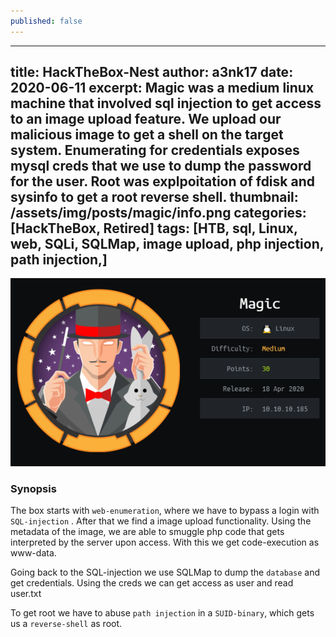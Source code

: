 ```yaml
---
published: false
---
```

---
title: HackTheBox-Nest
author: a3nk17
date: 2020-06-11 
excerpt: Magic was a medium linux machine that involved sql injection to get access to an image upload feature. We upload our malicious image to get a shell on the target system. Enumerating for credentials exposes mysql creds that we use to dump the password for the user. Root was explpoitation of fdisk and sysinfo to get a root reverse shell.
thumbnail: /assets/img/posts/magic/info.png
categories: [HackTheBox, Retired]
tags: [HTB, sql, Linux, web, SQLi, SQLMap, image upload, php injection, path injection,]
---

![info](/assets/img/posts/magic/info.png)



### Synopsis


The box starts with `web-enumeration`, where we have to bypass a login with `SQL-injection` . After that we find a image upload functionality. Using the metadata of the image, we are able to smuggle php code that gets interpreted by the server upon access. With this we get code-execution as www-data.

Going back to the SQL-injection we use SQLMap to dump the `database` and get credentials. Using the creds we can get access as user and read user.txt

To get root we have to abuse `path injection` in a `SUID-binary`, which gets us a `reverse-shell` as root.

